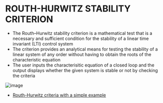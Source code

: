 # ROUTH-HURWITZ STABILITY CRITERION 

* The Routh–Hurwitz stability criterion is a mathematical test that is a necessary and sufficient condition for the stability of a linear time invariant (LTI) control system
* The criterion provides an analytical means for testing the stability of a linear system of any order without having to obtain the roots of the characteristic equation
* The user inputs the characterisitic equation of a closed loop and the output displays whether the given system is stable or not by checking the criteria  

![image](https://user-images.githubusercontent.com/68493803/114958521-d155dd80-9e80-11eb-9ac0-5a88ef661a20.png)

  * [Routh-Hurwitz criteria with a simple example](https://www.javatpoint.com/control-system-routh-hurwitz-stability-criterion#:~:text=Routh%20Hurwitz%20criterion%20states%20that,characteristic%20equation%20in%20the%20right)



